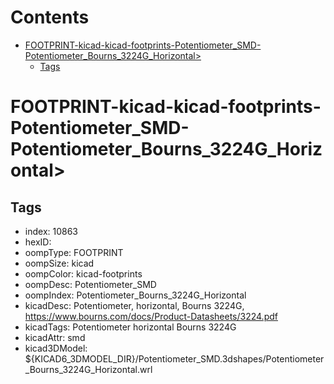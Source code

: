



Contents
========

* [FOOTPRINT-kicad-kicad-footprints-Potentiometer_SMD-Potentiometer_Bourns_3224G_Horizontal>](#footprint-kicad-kicad-footprints-potentiometer_smd-potentiometer_bourns_3224g_horizontal)
	* [Tags](#tags)

# FOOTPRINT-kicad-kicad-footprints-Potentiometer_SMD-Potentiometer_Bourns_3224G_Horizontal>

## Tags

- index: 10863
- hexID: 
- oompType: FOOTPRINT
- oompSize: kicad
- oompColor: kicad-footprints
- oompDesc: Potentiometer_SMD
- oompIndex: Potentiometer_Bourns_3224G_Horizontal
- kicadDesc: Potentiometer, horizontal, Bourns 3224G, https://www.bourns.com/docs/Product-Datasheets/3224.pdf
- kicadTags: Potentiometer horizontal Bourns 3224G
- kicadAttr: smd
- kicad3DModel: ${KICAD6_3DMODEL_DIR}/Potentiometer_SMD.3dshapes/Potentiometer_Bourns_3224G_Horizontal.wrl
